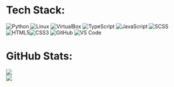 # Tech Stack:
![Python](https://img.shields.io/badge/Python-3670A0?style=for-the-badge&logo=python&logoColor=ffdd54)  ![Linux](https://img.shields.io/badge/Linux-FCC624?style=for-the-badge&logo=linux&logoColor=black)  ![VirtualBox](https://img.shields.io/badge/VirtualBox-183A61?style=for-the-badge&logo=virtualbox&logoColor=white)  ![TypeScript](https://img.shields.io/badge/TypeScript-3178C6?style=for-the-badge&logo=typescript&logoColor=white)  ![JavaScript](https://img.shields.io/badge/JavaScript-323330?style=for-the-badge&logo=javascript&logoColor=F7DF1E)  ![SCSS](https://img.shields.io/badge/SCSS-CC6699?style=for-the-badge&logo=sass&logoColor=white)  ![HTML5](https://img.shields.io/badge/HTML5-E34F26?style=for-the-badge&logo=html5&logoColor=white)![CSS3](https://img.shields.io/badge/CSS3-1572B6?style=for-the-badge&logo=css3&logoColor=white)  ![GitHub](https://img.shields.io/badge/GitHub-181717?style=for-the-badge&logo=github&logoColor=white)  ![VS Code](https://img.shields.io/badge/VS%20Code-0078D7?style=for-the-badge&logo=visual-studio-code&logoColor=white)  

# GitHub Stats:
![](https://nirzak-streak-stats.vercel.app/?user=Jasn57&theme=dark&hide_border=false)<br/>
![](https://github-readme-stats.vercel.app/api/top-langs/?username=Jasn57&theme=dark&hide_border=false&include_all_commits=false&count_private=false&layout=compact)

<!-- Proudly created with GPRM ( https://gprm.itsvg.in ) -->
